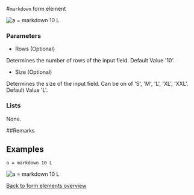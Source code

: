 #`markdown` form element

![a = markdown 10 L](https://raw.githubusercontent.com/nhagemann/anycontent-cmdl-docs/master/images/formelementmarkdown.jpg)


### Parameters

* Rows (Optional)

Determines the number of rows of the input field. Default Value '10'.

* Size (Optional)

Determines the size of the input field. Can be on of 'S', 'M', 'L', 'XL', 'XXL'. Default Value 'L'.

### Lists

None.

##Remarks


## Examples

`a = markdown 10 L`

![a = markdown 10 L](https://raw.githubusercontent.com/nhagemann/anycontent-cmdl-docs/master/images/formelementmarkdown.jpg)

[Back to form elements overview](../README.md#form-elements)


